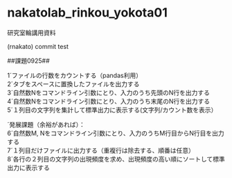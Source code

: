 # nakatolab_rinkou_yokota01
研究室輪講用資料

(rnakato) commit test

##課題0925##

1´ファイルの行数をカウントする（pandas利用）  
2´タブをスペースに置換したファイルを出力する  
3´自然数Nをコマンドライン引数にとり、入力のうち先頭のN行を出力する  
4´自然数Nをコマンドライン引数にとり、入力のうち末尾のN行を出力する  
5´１列目の文字列を集計して標準出力に表示する(文字列/カウント数を表示）  

´発展課題（余裕があれば）：  
6´自然数M, Nをコマンドライン引数にとり、入力のうちM行目からN行目を出力する  
7´１列目だけファイルに出力する（重複行は除去する、順番は任意）  
8´各行の２列目の文字列の出現頻度を求め、出現頻度の高い順にソートして標準出力に表示する  
